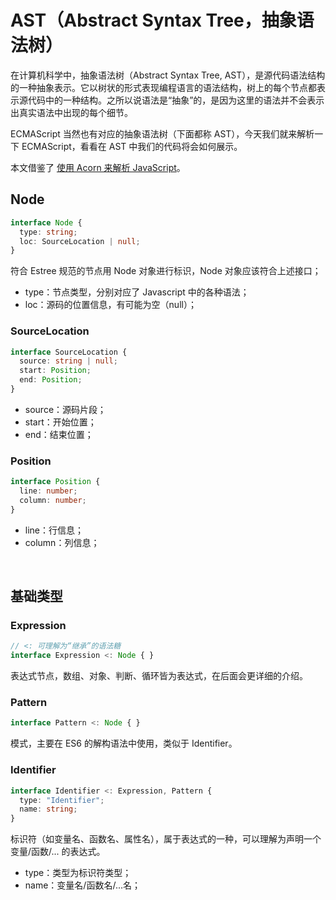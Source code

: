 # AST（Abstract Syntax Tree，抽象语法树）

在计算机科学中，抽象语法树（Abstract Syntax Tree, AST），是源代码语法结构的一种抽象表示。它以树状的形式表现编程语言的语法结构，树上的每个节点都表示源代码中的一种结构。之所以说语法是“抽象”的，是因为这里的语法并不会表示出真实语法中出现的每个细节。

ECMAScript 当然也有对应的抽象语法树（下面都称 AST），今天我们就来解析一下 ECMAScript，看看在 AST 中我们的代码将会如何展示。

本文借鉴了 [使用 Acorn 来解析 JavaScript](http://developer.51cto.com/art/201611/521405.htm)。

## Node
```ts
interface Node {
  type: string;
  loc: SourceLocation | null;
}
```
符合 Estree 规范的节点用 Node 对象进行标识，Node 对象应该符合上述接口；
- type：节点类型，分别对应了 Javascript 中的各种语法；
- loc：源码的位置信息，有可能为空（null）；

### SourceLocation
```ts
interface SourceLocation {
  source: string | null;
  start: Position;
  end: Position;
}
```
- source：源码片段；
- start：开始位置；
- end：结束位置；

### Position
```ts
interface Position {
  line: number;
  column: number;
}
```
- line：行信息；
- column：列信息；

<br />

## 基础类型

### Expression
```ts
// <: 可理解为“继承”的语法糖
interface Expression <: Node { }
```
表达式节点，数组、对象、判断、循环皆为表达式，在后面会更详细的介绍。

### Pattern
```ts
interface Pattern <: Node { }
```
模式，主要在 ES6 的解构语法中使用，类似于 Identifier。

### Identifier
```ts
interface Identifier <: Expression, Pattern {
  type: "Identifier";
  name: string;
}
```
标识符（如变量名、函数名、属性名），属于表达式的一种，可以理解为声明一个变量/函数/... 的表达式。
- type：类型为标识符类型；
- name：变量名/函数名/...名；

###